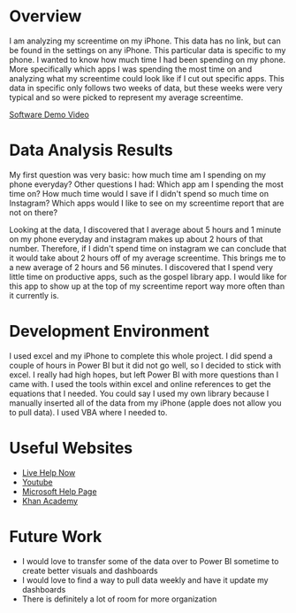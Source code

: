 # Overview
I am analyzing my screentime on my iPhone. This data has no link, but can be found in the settings on any iPhone. This particular data is specific to my phone.
I wanted to know how much time I had been spending on my phone. More specifically which apps I was spending the most time on and analyzing what
my screentime could look like if I cut out specific apps. This data in specific only follows two weeks of data, but these weeks were very typical and so were picked
to represent my average screentime.

[Software Demo Video]([[http://youtube.link.goes.here])

# Data Analysis Results
My first question was very basic: how much time am I spending on my phone everyday?
Other questions I had: Which app am I spending the most time on? How much time would I save if I didn't spend so much time on Instagram? 
Which apps would I like to see on my screentime report that are not on there?

Looking at the data, I discovered that I average about 5 hours and 1 minute on my phone everyday and instagram makes up about 2 hours of that number. Therefore,
if I didn't spend time on instagram we can conclude that it would take about 2 hours off of my average screentime. This brings me to a new average of 2 hours and 56 minutes.
I discovered that I spend very little time on productive apps, such as the gospel library app. I would like for this app to show up at the top of my screentime report way more often
than it currently is.


# Development Environment
I used excel and my iPhone to complete this whole project. I did spend a couple of hours in Power BI but it did not go well, so I decided to stick with excel. I really had high hopes, but 
left Power BI with more questions than I came with. I used the tools within excel and online references to get the equations that I needed. You could say I used my own library
because I manually inserted all of the data from my iPhone (apple does not allow you to pull data). I used VBA where I needed to.


# Useful Websites

* [Live Help Now](https://help.livehelpnow.net/1/kb/article/71990/time-duration-in-excel)
* [Youtube](Youtube.com)
* [Microsoft Help Page](https://support.microsoft.com/en-us/excel)
* [Khan Academy](https://www.khanacademy.org/)

# Future Work

* I would love to transfer some of the data over to Power BI sometime to create better visuals and dashboards
* I would love to find a way to pull data weekly and have it update my dashboards
* There is definitely a lot of room for more organization

